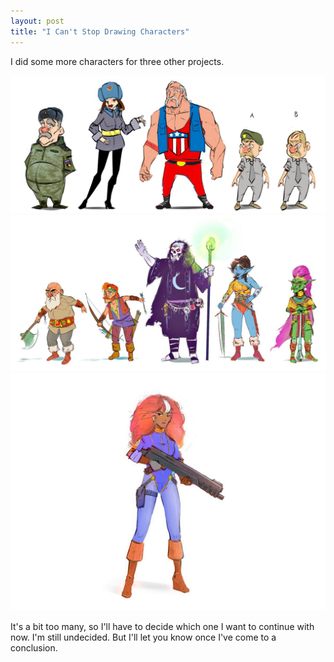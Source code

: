 ```yaml
---
layout: post
title: "I Can't Stop Drawing Characters"
---
```

I did some more characters for three other projects. 

![Frank](..\assets\img\blog\frank.jpg)
![Grizzly God](..\assets\img\blog\suns.jpg)
![The Tenth House](..\assets\img\blog\aurora.jpg)

It's a bit too many, so I'll have to decide which one I want to continue with now. I'm still undecided. But I'll let you know once I've come to a conclusion.

